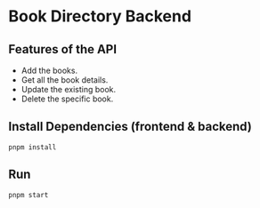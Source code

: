 # Book Directory Backend

## Features of the API
- Add the books.
- Get all the book details.
- Update the existing book.
- Delete the specific book.

## Install Dependencies (frontend & backend)
```
pnpm install
```

## Run
```
pnpm start
```
